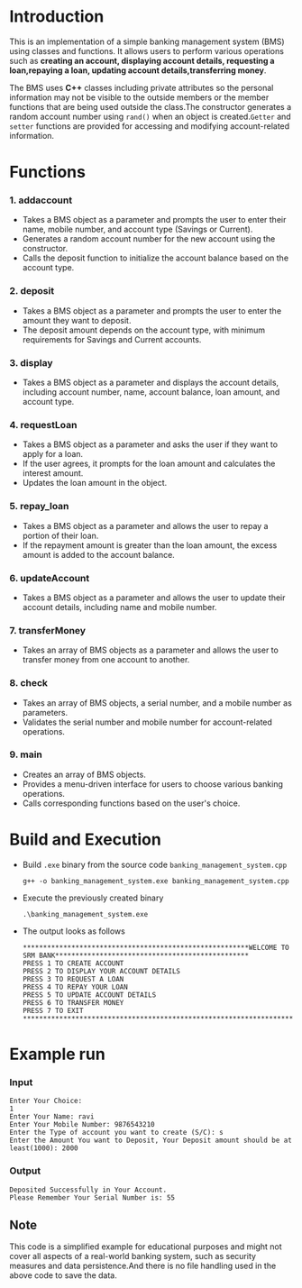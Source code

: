 # Introduction
This is an implementation of a simple banking management system (BMS) using classes and functions. It allows users to perform various operations such as **creating an account, displaying account details, requesting a loan,repaying a loan, updating account details,transferring money**.

The BMS uses **C++** classes including private attributes so the personal information may not be visible to the outside members or the member functions that are being used outside the class.The constructor generates a random account number using `rand()` when an object is created.`Getter` and `setter` functions are provided for accessing and modifying account-related information.
# Functions
### 1. addaccount
- Takes a BMS object as a parameter and prompts the user to enter their name, mobile number, and account type (Savings or Current).
- Generates a random account number for the new account using the constructor.
- Calls the deposit function to initialize the account balance based on the account type.
### 2. deposit
- Takes a BMS object as a parameter and prompts the user to enter the amount they want to deposit.
- The deposit amount depends on the account type, with minimum requirements for Savings and Current accounts.
### 3. display
- Takes a BMS object as a parameter and displays the account details, including account number, name, account balance, loan amount, and account type.
### 4. requestLoan
- Takes a BMS object as a parameter and asks the user if they want to apply for a loan.
- If the user agrees, it prompts for the loan amount and calculates the interest amount.
- Updates the loan amount in the object.
### 5. repay_loan
- Takes a BMS object as a parameter and allows the user to repay a portion of their loan.
- If the repayment amount is greater than the loan amount, the excess amount is added to the account balance.
### 6. updateAccount
- Takes a BMS object as a parameter and allows the user to update their account details, including name and mobile number.
### 7. transferMoney
- Takes an array of BMS objects as a parameter and allows the user to transfer money from one account to another.
### 8. check
- Takes an array of BMS objects, a serial number, and a mobile number as parameters.
- Validates the serial number and mobile number for account-related operations.
### 9. main
- Creates an array of BMS objects.
- Provides a menu-driven interface for users to choose various banking operations.
- Calls corresponding functions based on the user's choice.
# Build and Execution

- Build `.exe` binary from the source code `banking_management_system.cpp`

    ```
    g++ -o banking_management_system.exe banking_management_system.cpp
    ```
- Execute the previously created binary

    ```
    .\banking_management_system.exe
    ```
- The output looks as follows

    ```
    ********************************************************WELCOME TO SRM BANK************************************************
    PRESS 1 TO CREATE ACCOUNT
    PRESS 2 TO DISPLAY YOUR ACCOUNT DETAILS
    PRESS 3 TO REQUEST A LOAN
    PRESS 4 TO REPAY YOUR LOAN
    PRESS 5 TO UPDATE ACCOUNT DETAILS
    PRESS 6 TO TRANSFER MONEY
    PRESS 7 TO EXIT
    *************************************************************************************************************************** 
    ```
# Example run
###  Input
```
Enter Your Choice:
1
Enter Your Name: ravi  
Enter Your Mobile Number: 9876543210
Enter the Type of account you want to create (S/C): s
Enter the Amount You want to Deposit, Your Deposit amount should be at least(1000): 2000 

```
### Output
```
Deposited Successfully in Your Account.
Please Remember Your Serial Number is: 55
```

## Note
This code is a simplified example for educational purposes and might not cover all aspects of a real-world banking system, such as security measures and data persistence.And there is no file handling used in the above code to save the data.